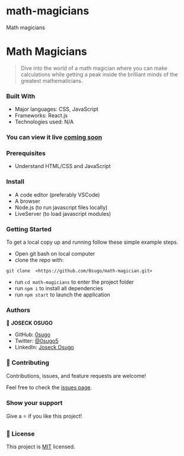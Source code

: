 # math-magicians
Math magicians
# Math Magicians
> Dive into the world of a math magician where you can make calculations while getting a peak inside the brilliant minds of the greatest mathematicians.
### Built With

- Major languages:  CSS, JavaScript
- Frameworks: React.js
- Technologies used: N/A

### You can view it live [coming soon]()

### Prerequisites

- Understand HTML/CSS and JavaScript

### Install

- A code editor (preferably VSCode)
- A browser
- Node.js (to run javascript files locally)
- LiveServer (to load javascript modules)

### Getting Started

To get a local copy up and running follow these simple example steps.
- Open git bash on local computer
- clone the repo with: 
```
git clone  <https://github.com/0sugo/math-magician.git>
```
- run ```cd math-magicians``` to enter the project folder
- run ```npm i``` to install all dependencies
- run ```npm start``` to launch the application

### Authors

👤 **JOSECK OSUGO**

- GitHub: [0sugo](https://github.com/0sugo)
- Twitter: [@0sugo5](https://twitter.com/osugo5)
- LinkedIn: [Joseck Osugo](https://www.linkedin.com/in/joseck-osugo-873b0618a/)

### 🤝 Contributing

Contributions, issues, and feature requests are welcome!

Feel free to check the [issues page](https://github.com/deyemiobaa/math-magicians/issues).


### Show your support

Give a ⭐️ if you like this project!

### 📝 License

This project is [MIT](LICENSE) licensed.
